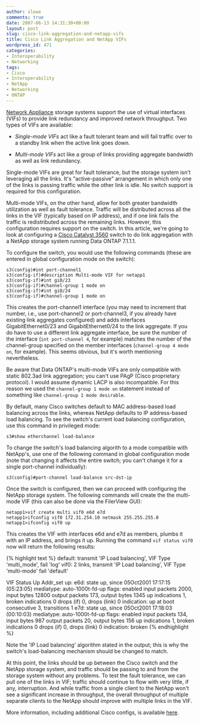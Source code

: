```yaml
---
author: slowe
comments: true
date: 2007-06-13 14:31:30+00:00
layout: post
slug: cisco-link-aggregation-and-netapp-vifs
title: Cisco Link Aggregation and NetApp VIFs
wordpress_id: 471
categories:
- Interoperability
- Networking
tags:
- Cisco
- Interoperability
- NetApp
- Networking
- ONTAP
---
```


[Network Appliance](http://www.netapp.com/) storage systems support the use of virtual interfaces (VIFs) to provide link redundancy and improved network throughput. Two types of VIFs are available:

* _Single-mode VIFs_ act like a fault tolerant team and will fail traffic over to a standby link when the active link goes down.

* _Multi-mode VIFs_ act like a group of links providing aggregate bandwidth as well as link redundancy.

Single-mode VIFs are great for fault tolerance, but the storage system isn't leveraging all the links. It's "active-passive" arrangement in which only one of the links is passing traffic while the other link is idle. No switch support is required for this configuration.

Multi-mode VIFs, on the other hand, allow for both greater bandwidth utilization as well as fault tolerance. Traffic will be distributed across all the links in the VIF (typically based on IP address), and if one link fails the traffic is redistributed across the remaining links. However, this configuration requires support on the switch. In this article, we're going to look at configuring a [Cisco Catalyst 3560](http://www.cisco.com/en/US/products/hw/switches/ps5528/index.html) switch to do link aggregation with a NetApp storage system running Data ONTAP 7.1.1.1.

To configure the switch, you would use the following commands (these are entered in global configuration mode on the switch):

	s3(config)#int port-channel1
	s3(config-if)#description Multi-mode VIF for netapp1
	s3(config-if)#int gi0/23
	s3(config-if)#channel-group 1 mode on
	s3(config-if)#int gi0/24
	s3(config-if)#channel-group 1 mode on

This creates the port-channel1 interface (you may need to increment that number, i.e., use port-channel2 or port-channel3, if you already have existing link aggregates configured) and adds interfaces GigabitEthernet0/23 and GigabitEthernet0/24 to the link aggregate. If you do have to use a different link aggregate interface, be sure the number of the interface (`int port-channel 4`, for example) matches the number of the channel-group specified on the member interfaces (`channel-group 4 mode on`, for example). This seems obvious, but it's worth mentioning nevertheless.

Be aware that Data ONTAP's multi-mode VIFs are only compatible with static 802.3ad link aggregation; you can't use PAgP (Cisco proprietary protocol). I would assume dynamic LACP is also incompatible. For this reason we used the `channel-group 1 mode on` statement instead of something like `channel-group 1 mode desirable`.

By default, many Cisco switches default to MAC address-based load balancing across the links, whereas NetApp defaults to IP address-based load balancing. To see the switch's current load balancing configuration, use this command in privileged mode:

	s3#show etherchannel load-balance

To change the switch's load balancing algorith to a mode compatible with NetApp's, use one of the following command in global configuration mode (note that changing it affects the entire switch; you can't change it for a single port-channel individually):

	s3(config)#port-channel load-balance src-dst-ip

Once the switch is configured, then we can proceed with configuring the NetApp storage system. The following commands will create the the multi-mode VIF (this can also be done via the FilerView GUI):

	netapp1>vif create multi vif0 e6d e7d
	netapp1>ifconfig vif0 172.31.254.10 netmask 255.255.255.0
	netapp1>ifconfig vif0 up

This creates the VIF with interfaces e6d and e7d as members, plumbs it with an IP address, and brings it up. Running the command `vif status vif0` now will return the following results:

{% highlight text %}
default: transmit 'IP Load balancing', VIF Type 'multi_mode', fail 'log'
vif0: 2 links, transmit 'IP Load balancing', VIF Type 'multi-mode' fail 'default'

  VIF Status     Up      Addr_set
        up:
        e6d: state up, since 05Oct2001 17:17:15 (05:23:05)
                mediatype: auto-1000t-fd-up
                flags: enabled
                input packets 2000, input bytes 12800
                output packets 173, output bytes 1345
                up indications 1, broken indications 0
                drops (if) 0, drops (link) 0
                indication: up at boot
                        consecutive 3, transitions 1
        e7d: state up, since 05Oct2001 17:18:03 (00:10:03)
                mediatype: auto-1000t-fd-up
                flags: enabled
                input packets 134, input bytes 987
                output packets 20, output bytes 156
                up indications 1, broken indications 0
                drops (if) 0, drops (link) 0
                indication: broken
{% endhighlight %}

Note the 'IP Load balancing' algorithm stated in the output; this is why the switch's load-balancing mechanism should be changed to match.

At this point, the links should be up between the Cisco switch and the NetApp storage system, and traffic should be passing to and from the storage system without any problems. To test the fault tolerance, we can pull one of the links in VIF; traffic should continue to flow with very little, if any, interruption. And while traffic from a single client to the NetApp won't see a significant increase in throughput, the overall throughput of multiple separate clients to the NetApp should improve with multiple links in the VIF.

More information, including additional Cisco configs, is available [here](http://episteme.arstechnica.com/eve/forums/a/tpc/f/469092836/m/781008784831).
